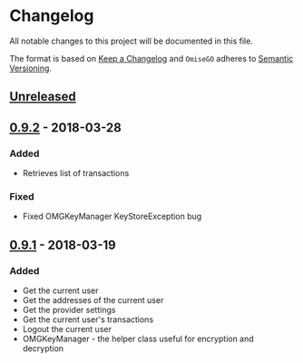 # Changelog
All notable changes to this project will be documented in this file.

The format is based on [Keep a Changelog](https://keepachangelog.com/en/1.0.0/)
and `OmiseGO` adheres to [Semantic Versioning](https://semver.org/spec/v2.0.0.html).

## [Unreleased]

## [0.9.2] - 2018-03-28
### Added
- Retrieves list of transactions 

### Fixed
- Fixed OMGKeyManager KeyStoreException bug  

## [0.9.1] - 2018-03-19
### Added
- Get the current user
- Get the addresses of the current user
- Get the provider settings
- Get the current user's transactions
- Logout the current user
- OMGKeyManager - the helper class useful for encryption and decryption

[Unreleased]: https://github.com/omisego/android-sdk/compare/v0.9.2...HEAD
[0.9.2]: https://github.com/omisego/android-sdk/compare/v0.9.1...v0.9.2
[0.9.1]: https://github.com/omisego/android-sdk/compare/v0.0.0...v0.9.1
